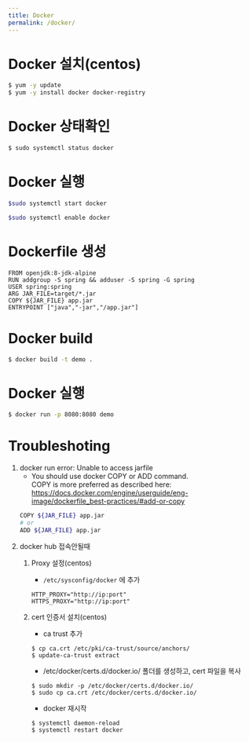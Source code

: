 ```yaml
---
title: Docker
permalink: /docker/
---
```



# Docker 설치(centos)
```bash
$ yum -y update
$ yum -y install docker docker-registry
```
# Docker 상태확인
```bash
$ sudo systemctl status docker
```

# Docker 실행
```bash
$sudo systemctl start docker

$sudo systemctl enable docker
```

# Dockerfile 생성
```docker
FROM openjdk:8-jdk-alpine
RUN addgroup -S spring && adduser -S spring -G spring
USER spring:spring
ARG JAR_FILE=target/*.jar
COPY ${JAR_FILE} app.jar
ENTRYPOINT ["java","-jar","/app.jar"]
```

# Docker build
```bash
$ docker build -t demo .
```

# Docker  실행
```bash
$ docker run -p 8080:8080 demo
```

# Troubleshoting
1. docker run error: Unable to access jarfile  
    - You should use docker COPY or ADD command.  
    COPY is more preferred as described here: https://docs.docker.com/engine/userguide/eng-image/dockerfile_best-practices/#add-or-copy
    ```bash
    COPY ${JAR_FILE} app.jar
    # or
    ADD ${JAR_FILE} app.jar
    ```
1. docker hub 접속안될때    
    1. Proxy 설정(centos)  
        - ```/etc/sysconfig/docker``` 에 추가
        ```
        HTTP_PROXY="http://ip:port"
        HTTPS_PROXY="http://ip:port"
        ```

    1. cert 인증서 설치(centos)
        - ca trust 추가
        ```
        $ cp ca.crt /etc/pki/ca-trust/source/anchors/
        $ update-ca-trust extract
        ```
        - /etc/docker/certs.d/docker.io/ 폴더를 생성하고, cert 파일을 복사  
        ```
        $ sudo mkdir -p /etc/docker/certs.d/docker.io/
        $ sudo cp ca.crt /etc/docker/certs.d/docker.io/
        ```
        - docker 재시작
        ```
        $ systemctl daemon-reload
        $ systemctl restart docker
        ```
